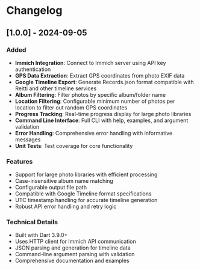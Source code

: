 # Changelog

## [1.0.0] - 2024-09-05

### Added
- **Immich Integration**: Connect to Immich server using API key authentication
- **GPS Data Extraction**: Extract GPS coordinates from photo EXIF data
- **Google Timeline Export**: Generate Records.json format compatible with Reitti and other timeline services
- **Album Filtering**: Filter photos by specific album/folder name
- **Location Filtering**: Configurable minimum number of photos per location to filter out random GPS coordinates
- **Progress Tracking**: Real-time progress display for large photo libraries
- **Command Line Interface**: Full CLI with help, examples, and argument validation
- **Error Handling**: Comprehensive error handling with informative messages
- **Unit Tests**: Test coverage for core functionality

### Features
- Support for large photo libraries with efficient processing
- Case-insensitive album name matching
- Configurable output file path
- Compatible with Google Timeline format specifications
- UTC timestamp handling for accurate timeline generation
- Robust API error handling and retry logic

### Technical Details
- Built with Dart 3.9.0+
- Uses HTTP client for Immich API communication
- JSON parsing and generation for timeline data
- Command-line argument parsing with validation
- Comprehensive documentation and examples
